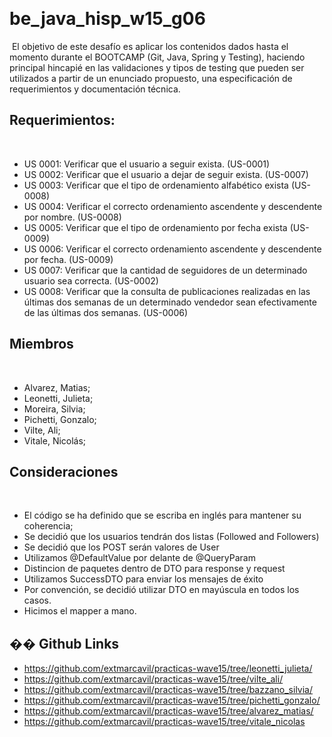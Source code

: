 ​
# be_java_hisp_w15_g06
​
El objetivo de este desafío es aplicar los contenidos dados hasta el momento durante el BOOTCAMP (Git, Java, Spring y Testing), haciendo principal hincapié en las validaciones y tipos de testing que pueden ser utilizados a partir de un enunciado propuesto, una especificación de requerimientos y documentación técnica.
​
​
​
​
## Requerimientos: 
​
​
- US 0001: Verificar que el usuario a seguir exista. (US-0001)
- US 0002: Verificar que el usuario a dejar de seguir exista. (US-0007)
- US 0003: Verificar que el tipo de ordenamiento alfabético exista (US-0008)
- US 0004: Verificar el correcto ordenamiento ascendente y descendente por nombre. (US-0008)
- US 0005: Verificar que el tipo de ordenamiento por fecha exista (US-0009)
- US 0006: Verificar el correcto ordenamiento ascendente y descendente por fecha. (US-0009)
- US 0007: Verificar que la cantidad de seguidores de un determinado usuario sea correcta. (US-0002)
- US 0008: Verificar que la consulta de publicaciones realizadas en las últimas dos semanas de un determinado vendedor sean efectivamente de las últimas dos semanas. (US-0006)
​
## Miembros
​
- Alvarez, Matias;
- Leonetti, Julieta;
- Moreira, Silvia;
- Pichetti, Gonzalo;
- Vilte, Ali;
- Vitale, Nicolás;
​
​
## Consideraciones
​
- El código se ha definido que se escriba en inglés para mantener su coherencia; 
- Se decidió que los usuarios tendrán dos listas (Followed and Followers) 
- Se decidió que los POST serán valores de User
- Utilizamos @DefaultValue por delante de @QueryParam 
- Distincion de paquetes dentro de DTO para response y request 
- Utilizamos SuccessDTO para enviar los mensajes de éxito
- Por convención, se decidió utilizar DTO en mayúscula en todos los casos.
- Hicimos el mapper a mano.
​
## �� Github Links
- https://github.com/extmarcavil/practicas-wave15/tree/leonetti_julieta/
- https://github.com/extmarcavil/practicas-wave15/tree/vilte_ali/
- https://github.com/extmarcavil/practicas-wave15/tree/bazzano_silvia/
- https://github.com/extmarcavil/practicas-wave15/tree/pichetti_gonzalo/
- https://github.com/extmarcavil/practicas-wave15/tree/alvarez_matias/
- https://github.com/extmarcavil/practicas-wave15/tree/vitale_nicolas
​
